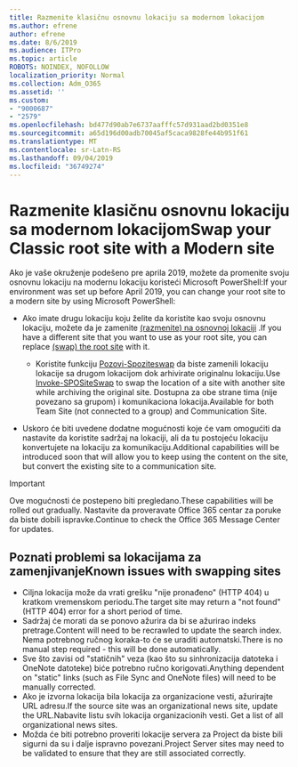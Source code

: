 ```yaml
---
title: Razmenite klasičnu osnovnu lokaciju sa modernom lokacijom
ms.author: efrene
author: efrene
ms.date: 8/6/2019
ms.audience: ITPro
ms.topic: article
ROBOTS: NOINDEX, NOFOLLOW
localization_priority: Normal
ms.collection: Adm_O365
ms.assetid: ''
ms.custom:
- "9000687"
- "2579"
ms.openlocfilehash: bd477d90ab7e6737aafffc57d931aad2bd0351e8
ms.sourcegitcommit: a65d196d00adb70045af5caca9828fe44b951f61
ms.translationtype: MT
ms.contentlocale: sr-Latn-RS
ms.lasthandoff: 09/04/2019
ms.locfileid: "36749274"
---
```

# <a name="swap-your-classic-root-site-with-a-modern-site"></a><span data-ttu-id="23289-102">Razmenite klasičnu osnovnu lokaciju sa modernom lokacijom</span><span class="sxs-lookup"><span data-stu-id="23289-102">Swap your Classic root site with a Modern site</span></span>

<span data-ttu-id="23289-103">Ako je vaše okruženje podešeno pre aprila 2019, možete da promenite svoju osnovnu lokaciju na modernu lokaciju koristeći Microsoft PowerShell:</span><span class="sxs-lookup"><span data-stu-id="23289-103">If your environment was set up before April 2019, you can change your root site to a modern site by using Microsoft PowerShell:</span></span>

- <span data-ttu-id="23289-104">Ako imate drugu lokaciju koju želite da koristite kao svoju osnovnu lokaciju, možete da je zamenite [(razmenite) na osnovnoj lokaciji](https://docs.microsoft.com/sharepoint/modern-root-site) .</span><span class="sxs-lookup"><span data-stu-id="23289-104">If you have a different site that you want to use as your root site, you can replace [(swap) the root site](https://docs.microsoft.com/sharepoint/modern-root-site) with it.</span></span> 
    - <span data-ttu-id="23289-105">Koristite funkciju [Pozovi-Spoziteswap](https://docs.microsoft.com/powershell/module/sharepoint-online/invoke-spositeswap?view=sharepoint-ps) da biste zamenili lokaciju lokacije sa drugom lokacijom dok arhivirate originalnu lokaciju.</span><span class="sxs-lookup"><span data-stu-id="23289-105">Use [Invoke-SPOSiteSwap](https://docs.microsoft.com/powershell/module/sharepoint-online/invoke-spositeswap?view=sharepoint-ps) to swap the location of a site with another site while archiving the original site.</span></span> <span data-ttu-id="23289-106">Dostupna za obe strane tima (nije povezano sa grupom) i komunikaciona lokacija.</span><span class="sxs-lookup"><span data-stu-id="23289-106">Available for both Team Site (not connected to a group) and Communication Site.</span></span> 

- <span data-ttu-id="23289-107">Uskoro će biti uvedene dodatne mogućnosti koje će vam omogućiti da nastavite da koristite sadržaj na lokaciji, ali da tu postojeću lokaciju konvertujete na lokaciju za komunikaciju.</span><span class="sxs-lookup"><span data-stu-id="23289-107">Additional capabilities will be introduced soon that will allow you to keep using the content on the site, but convert the existing site to a communication site.</span></span> 
>[!Important]
><span data-ttu-id="23289-108">Ove mogućnosti će postepeno biti pregledano.</span><span class="sxs-lookup"><span data-stu-id="23289-108">These capabilities will be rolled out gradually.</span></span> <span data-ttu-id="23289-109">Nastavite da proveravate Office 365 centar za poruke da biste dobili ispravke.</span><span class="sxs-lookup"><span data-stu-id="23289-109">Continue to check the Office 365 Message Center for updates.</span></span> 

## <a name="known-issues-with-swapping-sites"></a><span data-ttu-id="23289-110">Poznati problemi sa lokacijama za zamenjivanje</span><span class="sxs-lookup"><span data-stu-id="23289-110">Known issues with swapping sites</span></span>

- <span data-ttu-id="23289-111">Ciljna lokacija može da vrati grešku "nije pronađeno" (HTTP 404) u kratkom vremenskom periodu.</span><span class="sxs-lookup"><span data-stu-id="23289-111">The target site may return a "not found" (HTTP 404) error for a short period of time.</span></span>
- <span data-ttu-id="23289-112">Sadržaj će morati da se ponovo ažurira da bi se ažurirao indeks pretrage.</span><span class="sxs-lookup"><span data-stu-id="23289-112">Content will need to be recrawled to update the search index.</span></span> <span data-ttu-id="23289-113">Nema potrebnog ručnog koraka-to će se uraditi automatski.</span><span class="sxs-lookup"><span data-stu-id="23289-113">There is no manual step required - this will be done automatically.</span></span>
- <span data-ttu-id="23289-114">Sve što zavisi od "statičnih" veza (kao što su sinhronizacija datoteka i OneNote datoteke) biće potrebno ručno korigovati.</span><span class="sxs-lookup"><span data-stu-id="23289-114">Anything dependent on "static" links (such as File Sync and OneNote files) will need to be manually corrected.</span></span>
- <span data-ttu-id="23289-115">Ako je izvorna lokacija bila lokacija za organizacione vesti, ažurirajte URL adresu.</span><span class="sxs-lookup"><span data-stu-id="23289-115">If the source site was an organizational news site, update the URL.</span></span><span data-ttu-id="23289-116">Nabavite listu svih lokacija organizacionih vesti.</span><span class="sxs-lookup"><span data-stu-id="23289-116"> Get a list of all organizational news sites.</span></span>
- <span data-ttu-id="23289-117">Možda će biti potrebno proveriti lokacije servera za Project da biste bili sigurni da su i dalje ispravno povezani.</span><span class="sxs-lookup"><span data-stu-id="23289-117">Project Server sites may need to be validated to ensure that they are still associated correctly.</span></span>





